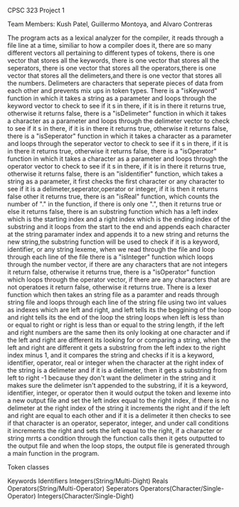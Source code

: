 CPSC 323 Project 1

Team Members: Kush Patel, Guillermo Montoya, and Alvaro Contreras


The program acts as a lexical analyzer for the compiler, it reads through a file line at a time, similiar to how a compiler does it, there are so many different vectors all pertaining to different types of tokens, there is one vector that stores all the keywords,
there is one vector that stores all the seperators, there is one vector that stores all the operators,there is one vector that stores all the delimeters,and there is one vector that stores all the numbers. Delimeters are characters that seperate pieces of data from each other
and prevents mix ups in token types. There is a "isKeyword" function in which it takes a string as a parameter and loops through the keyword vector to check to see if it s in there, if it is in there it returns true, otherwise it returns false, there is a "isDelimeter" function in which 
it takes a character as a parameter and loops through the delimeter vector  to check to see if it s in there, if it is in there it returns true, otherwise it returns false, there is a "isSeperator" function in which  it takes a character as a parameter and loops through the seperator vector 
to check to see if it s in there, if it is in there it returns true, otherwise it returns false,  there is a "isOperator" function in which it takes a character as a parameter and loops through the operator vector  to check to see if it s in there, if it is in there it returns true, 
otherwise it returns false, there is an "isIdentifier" function, which takes a string as a parameter, it first checks the first character or any character to see if it is a delimeter,seperator,operator or integer, if it is then it returns false other it returns true, there is an "isReal"
function, which counts the number of "." in the function, if there is only one ".", then it returns true or else it returns false, there is an substring function which has a left index which is the starting index and a right index which is the ending index of the substring and it loops from 
the start to the end and appends each character at the string paramater index and appends it to a new string and returns the new string,the substring function will be used to check if it is a keyword, identifier, or any string lexeme, when we read through the file and loop through each line of the file
there is a "isInteger" function which loops through the number vector, if there are any characters that are not integers it return false, otherwise it returns true, there is a "isOperator" function which loops through the operator vector, if there are any characters that are not operatoes it return false,
otherwise it returns true. There is a lexer function which then takes an string file as a paramter and reads through string file and loops through each line of the string file using two int values as indexes which are left and right, and left tells its the beggining of the loop and right tells its 
the end of the loop the string loops when left is less than or equal to right or right is less than or equal to the string length, if the left and right numbers are the same then its only looking at one character and if the left and right are different its looking for or comparing a string, when the left
and right are different it gets a substring from the left index to the right index minus 1, and it compares the string and checks if it is a keyword, identifier, operator, real or integer when the character at the right index of the string is a delimeter and if it is a delimeter, then it gets a substring from left to right -1 because they don't want the delimeter in the string and it makes sure the delimeter isn't appended to the substring, if it is a keyword, identifier, integer, or operator then it would output the token and lexeme into a new output file and set the left index equal to the right index, if there is no delimeter at the right index of the string it increments the right and if the left and right are equal to each other and if it is a delimeter it then checks to see if that character is an operator, seperator, integer, and under call conditions it increments the right and sets the left equal
to the right, if a character or string mrrts a condition through the function calls then it gets outputted to the output file and when the loop stops, the output file is generated through a main function in the program.


Token classes

Keywords
Identifiers
Integers(String/Multi-Dight)
Reals
Operators(String/Multi-Operator)
Seperators
Operators(Character/Single-Operator)
Integers(Character/Single-Dight)




